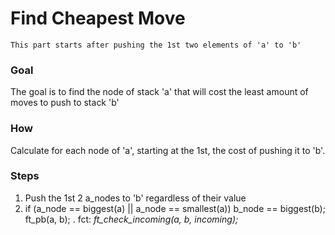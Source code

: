 # Find Cheapest Move

	This part starts after pushing the 1st two elements of 'a' to 'b'

### Goal
The goal is to find the node of stack 'a' that will cost the least amount of moves to push to stack 'b'

### How
Calculate for each node of 'a', starting at the 1st, the cost of pushing it to 'b'.

### Steps
1. Push the 1st 2 a_nodes to 'b' regardless of their value
2. if (a_node == biggest(a) || a_node == smallest(a))
		b_node == biggest(b);
		  ft_pb(a, b);
	. fct: *ft_check_incoming(a, b, incoming);*